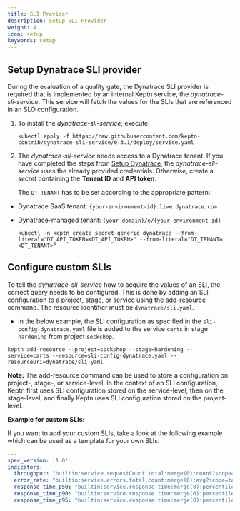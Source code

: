 ```yaml
---
title: SLI Provider
description: Setup SLI Provider
weight: 4
icon: setup
keywords: setup
---
```


## Setup Dynatrace SLI provider

During the evaluation of a quality gate, the Dynatrace SLI provider is required that is implemented by an internal Keptn service, the *dynatrace-sli-service*. This service will fetch the values for the SLIs that are referenced in an SLO configuration.

1. To install the *dynatrace-sli-service*, execute:
    ```console
    kubectl apply -f https://raw.githubusercontent.com/keptn-contrib/dynatrace-sli-service/0.3.1/deploy/service.yaml
    ```

1. The *dynatrace-sli-service* needs access to a Dynatrace tenant. If you have completed the steps from [Setup Dynatrace](./#setup-dynatrace), the *dynatrace-sli-service* 
uses the already provided credentials. Otherwise, create a *secret* containing the **Tenant ID** and **API token**.

    The `DT_TENANT` has to be set according to the appropriate pattern:
  - Dynatrace SaaS tenant: `{your-environment-id}.live.dynatrace.com`
  - Dynatrace-managed tenant: `{your-domain}/e/{your-environment-id}`

    ```console
    kubectl -n keptn create secret generic dynatrace --from-literal="DT_API_TOKEN=<DT_API_TOKEN>" --from-literal="DT_TENANT=<DT_TENANT>"
    ```

## Configure custom SLIs

To tell the *dynatrace-sli-service* how to acquire the values of an SLI, the correct query needs to be configured. This is done by adding an SLI configuration to a project, stage, or service using the [add-resource](../../cli/#keptn-add-resource) command. The resource identifier must be `dynatrace/sli.yaml`.

* In the below example, the SLI configuration as specified in the `sli-config-dynatrace.yaml` file is added to the service `carts` in stage `hardening` from project `sockshop`. 

```console
keptn add-resource --project=sockshop --stage=hardening --service=carts --resource=sli-config-dynatrace.yaml --resourceUri=dynatrace/sli.yaml
```

**Note:** The add-resource command can be used to store a configuration on project-, stage-, or service-level. In the context of an SLI configuration, Keptn first uses SLI configuration stored on the service-level, then on the stage-level, and finally Keptn uses SLI configuration stored on the project-level.

**Example for custom SLIs:**

If you want to add your custom SLIs, take a look at the following example which can be used as a template for your own SLIs:

```yaml
---
spec_version: '1.0'
indicators:
  throughput: "builtin:service.requestCount.total:merge(0):count?scope=tag(keptn_project:$PROJECT),tag(keptn_stage:$STAGE),tag(keptn_service:$SERVICE),tag(keptn_deployment:$DEPLOYMENT)"
  error_rate: "builtin:service.errors.total.count:merge(0):avg?scope=tag(keptn_project:$PROJECT),tag(keptn_stage:$STAGE),tag(keptn_service:$SERVICE),tag(keptn_deployment:$DEPLOYMENT)"
  response_time_p50: "builtin:service.response.time:merge(0):percentile(50)?scope=tag(keptn_project:$PROJECT),tag(keptn_stage:$STAGE),tag(keptn_service:$SERVICE),tag(keptn_deployment:$DEPLOYMENT)"
  response_time_p90: "builtin:service.response.time:merge(0):percentile(90)?scope=tag(keptn_project:$PROJECT),tag(keptn_stage:$STAGE),tag(keptn_service:$SERVICE),tag(keptn_deployment:$DEPLOYMENT)"
  response_time_p95: "builtin:service.response.time:merge(0):percentile(95)?scope=tag(keptn_project:$PROJECT),tag(keptn_stage:$STAGE),tag(keptn_service:$SERVICE),tag(keptn_deployment:$DEPLOYMENT)"
```
